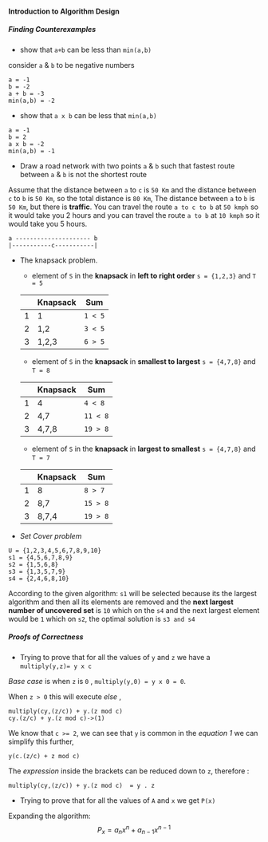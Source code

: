 #### Introduction to Algorithm Design

##### Finding Counterexamples

- show that `a+b` can be less than `min(a,b)`

consider `a` & `b` to be negative numbers

```
a = -1
b = -2
a + b = -3
min(a,b) = -2
```

- show that `a x b` can be less that `min(a,b)`

```
a = -1
b = 2
a x b = -2
min(a,b) = -1
```

- Draw a road network with two points `a` & `b` such that fastest route between `a` & `b` is not the shortest route

Assume that the distance between `a` to `c` is `50 Km` and the distance between `c` to `b` is `50 Km`, so the total distance is `80 Km`, The distance between `a` to `b` is `50 Km`, but there is **traffic**. You can travel the route `a to c to b` at `50 kmph` so it would take you 2 hours and you can travel the route `a to b` at `10 kmph` so it would take you 5 hours.  

```
a --------------------- b
|-----------c-----------|
```

- The knapsack problem.

  - element of `S` in the **knapsack** in **left to right order** `s = {1,2,3}` and `T = 5`

  |      | Knapsack | Sum     |
  | ---- | -------- | ------- |
  | 1    | 1        | `1 < 5` |
  | 2    | 1,2      | `3 < 5` |
  | 3    | 1,2,3    | `6 > 5` |

  - element of `S` in the **knapsack** in **smallest to largest** `s = {4,7,8}` and `T = 8`

  |      | Knapsack | Sum      |
  | ---- | -------- | -------- |
  | 1    | 4        | `4 < 8`  |
  | 2    | 4,7      | `11 < 8` |
  | 3    | 4,7,8    | `19 > 8` |

  - element of `S` in the **knapsack** in **largest to smallest** `s = {4,7,8}` and `T = 7`

  |      | Knapsack | Sum      |
  | ---- | -------- | -------- |
  | 1    | 8        | `8 > 7`  |
  | 2    | 8,7      | `15 > 8` |
  | 3    | 8,7,4    | `19 > 8` |

- *Set Cover problem* 

```
U = {1,2,3,4,5,6,7,8,9,10}
s1 = {4,5,6,7,8,9}
s2 = {1,5,6,8}
s3 = {1,3,5,7,9}
s4 = {2,4,6,8,10}
```

According to the given algorithm: `s1` will be selected because its the largest algorithm and then all its elements are removed and the **next largest number of uncovered set** is `10` which on the `s4` and the next largest element would be `1` which on `s2`, the optimal solution is `s3 and s4`

##### Proofs of Correctness

- Trying to prove that for all the values of `y` and `z` we have a `multiply(y,z)= y x c`

*Base case* is when `z` is `0` , `multiply(y,0) = y x 0 = 0`. 

When `z > 0` this will execute *else* , 

```
multiply(cy,(z/c)) + y.(z mod c)
cy.(z/c) + y.(z mod c)->(1)
```

We know that `c >= 2`, we can see that `y` is common in the *equation  1* we can simplify this further,

```
y(c.(z/c) + z mod c)
```

The *expression*  inside the brackets can be reduced down to `z`, therefore : 

```
multiply(cy,(z/c)) + y.(z mod c)  = y . z
```

- Trying to prove that for all the values of `A` and `x`  we get  `P(x)`

Expanding the algorithm:
$$
P_{x} = a_{n}x^{n} + a_{n-1}x^{n-1}
$$
